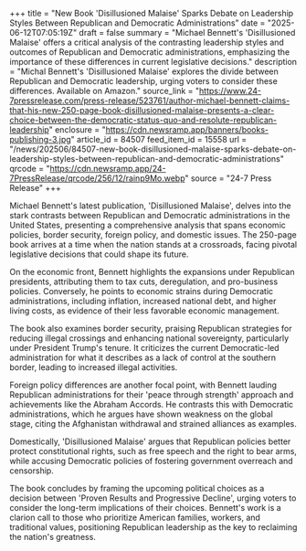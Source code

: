 +++
title = "New Book 'Disillusioned Malaise' Sparks Debate on Leadership Styles Between Republican and Democratic Administrations"
date = "2025-06-12T07:05:19Z"
draft = false
summary = "Michael Bennett's 'Disillusioned Malaise' offers a critical analysis of the contrasting leadership styles and outcomes of Republican and Democratic administrations, emphasizing the importance of these differences in current legislative decisions."
description = "Michal Bennett's 'Disillusioned Malaise' explores the divide between Republican and Democratic leadership, urging voters to consider these differences. Available on Amazon."
source_link = "https://www.24-7pressrelease.com/press-release/523761/author-michael-bennett-claims-that-his-new-250-page-book-disillusioned-malaise-presents-a-clear-choice-between-the-democratic-status-quo-and-resolute-republican-leadership"
enclosure = "https://cdn.newsramp.app/banners/books-publishing-3.jpg"
article_id = 84507
feed_item_id = 15558
url = "/news/202506/84507-new-book-disillusioned-malaise-sparks-debate-on-leadership-styles-between-republican-and-democratic-administrations"
qrcode = "https://cdn.newsramp.app/24-7PressRelease/qrcode/256/12/rainp9Mo.webp"
source = "24-7 Press Release"
+++

<p>Michael Bennett's latest publication, 'Disillusioned Malaise', delves into the stark contrasts between Republican and Democratic administrations in the United States, presenting a comprehensive analysis that spans economic policies, border security, foreign policy, and domestic issues. The 250-page book arrives at a time when the nation stands at a crossroads, facing pivotal legislative decisions that could shape its future.</p><p>On the economic front, Bennett highlights the expansions under Republican presidents, attributing them to tax cuts, deregulation, and pro-business policies. Conversely, he points to economic strains during Democratic administrations, including inflation, increased national debt, and higher living costs, as evidence of their less favorable economic management.</p><p>The book also examines border security, praising Republican strategies for reducing illegal crossings and enhancing national sovereignty, particularly under President Trump's tenure. It criticizes the current Democratic-led administration for what it describes as a lack of control at the southern border, leading to increased illegal activities.</p><p>Foreign policy differences are another focal point, with Bennett lauding Republican administrations for their 'peace through strength' approach and achievements like the Abraham Accords. He contrasts this with Democratic administrations, which he argues have shown weakness on the global stage, citing the Afghanistan withdrawal and strained alliances as examples.</p><p>Domestically, 'Disillusioned Malaise' argues that Republican policies better protect constitutional rights, such as free speech and the right to bear arms, while accusing Democratic policies of fostering government overreach and censorship.</p><p>The book concludes by framing the upcoming political choices as a decision between 'Proven Results and Progressive Decline', urging voters to consider the long-term implications of their choices. Bennett's work is a clarion call to those who prioritize American families, workers, and traditional values, positioning Republican leadership as the key to reclaiming the nation's greatness.</p>